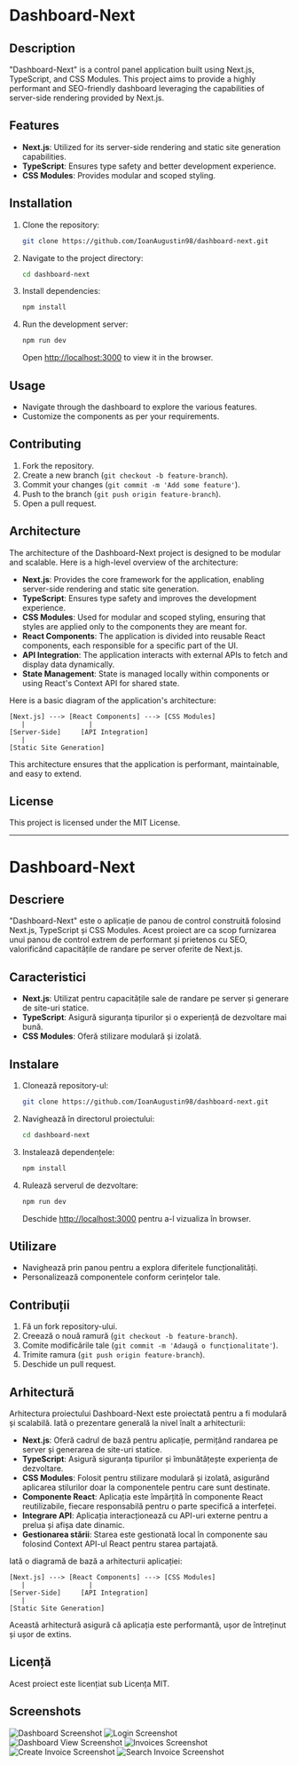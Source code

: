 
# Dashboard-Next

## Description
"Dashboard-Next" is a control panel application built using Next.js, TypeScript, and CSS Modules. This project aims to provide a highly performant and SEO-friendly dashboard leveraging the capabilities of server-side rendering provided by Next.js.

## Features
- **Next.js**: Utilized for its server-side rendering and static site generation capabilities.
- **TypeScript**: Ensures type safety and better development experience.
- **CSS Modules**: Provides modular and scoped styling.

## Installation
1. Clone the repository:
   ```bash
   git clone https://github.com/IoanAugustin98/dashboard-next.git
   ```
2. Navigate to the project directory:
   ```bash
   cd dashboard-next
   ```
3. Install dependencies:
   ```bash
   npm install
   ```
4. Run the development server:
   ```bash
   npm run dev
   ```
   Open [http://localhost:3000](http://localhost:3000) to view it in the browser.

## Usage
- Navigate through the dashboard to explore the various features.
- Customize the components as per your requirements.

## Contributing
1. Fork the repository.
2. Create a new branch (`git checkout -b feature-branch`).
3. Commit your changes (`git commit -m 'Add some feature'`).
4. Push to the branch (`git push origin feature-branch`).
5. Open a pull request.

## Architecture

The architecture of the Dashboard-Next project is designed to be modular and scalable. Here is a high-level overview of the architecture:

- **Next.js**: Provides the core framework for the application, enabling server-side rendering and static site generation.
- **TypeScript**: Ensures type safety and improves the development experience.
- **CSS Modules**: Used for modular and scoped styling, ensuring that styles are applied only to the components they are meant for.
- **React Components**: The application is divided into reusable React components, each responsible for a specific part of the UI.
- **API Integration**: The application interacts with external APIs to fetch and display data dynamically.
- **State Management**: State is managed locally within components or using React's Context API for shared state.

Here is a basic diagram of the application's architecture:

```
[Next.js] ---> [React Components] ---> [CSS Modules]
   |                |
[Server-Side]     [API Integration]
   |
[Static Site Generation]
```

This architecture ensures that the application is performant, maintainable, and easy to extend.

## License
This project is licensed under the MIT License.

---

# Dashboard-Next

## Descriere
"Dashboard-Next" este o aplicație de panou de control construită folosind Next.js, TypeScript și CSS Modules. Acest proiect are ca scop furnizarea unui panou de control extrem de performant și prietenos cu SEO, valorificând capacitățile de randare pe server oferite de Next.js.

## Caracteristici
- **Next.js**: Utilizat pentru capacitățile sale de randare pe server și generare de site-uri statice.
- **TypeScript**: Asigură siguranța tipurilor și o experiență de dezvoltare mai bună.
- **CSS Modules**: Oferă stilizare modulară și izolată.

## Instalare
1. Clonează repository-ul:
   ```bash
   git clone https://github.com/IoanAugustin98/dashboard-next.git
   ```
2. Navighează în directorul proiectului:
   ```bash
   cd dashboard-next
   ```
3. Instalează dependențele:
   ```bash
   npm install
   ```
4. Rulează serverul de dezvoltare:
   ```bash
   npm run dev
   ```
   Deschide [http://localhost:3000](http://localhost:3000) pentru a-l vizualiza în browser.

## Utilizare
- Navighează prin panou pentru a explora diferitele funcționalități.
- Personalizează componentele conform cerințelor tale.

## Contribuții
1. Fă un fork repository-ului.
2. Creează o nouă ramură (`git checkout -b feature-branch`).
3. Comite modificările tale (`git commit -m 'Adaugă o funcționalitate'`).
4. Trimite ramura (`git push origin feature-branch`).
5. Deschide un pull request.

## Arhitectură

Arhitectura proiectului Dashboard-Next este proiectată pentru a fi modulară și scalabilă. Iată o prezentare generală la nivel înalt a arhitecturii:

- **Next.js**: Oferă cadrul de bază pentru aplicație, permițând randarea pe server și generarea de site-uri statice.
- **TypeScript**: Asigură siguranța tipurilor și îmbunătățește experiența de dezvoltare.
- **CSS Modules**: Folosit pentru stilizare modulară și izolată, asigurând aplicarea stilurilor doar la componentele pentru care sunt destinate.
- **Componente React**: Aplicația este împărțită în componente React reutilizabile, fiecare responsabilă pentru o parte specifică a interfeței.
- **Integrare API**: Aplicația interacționează cu API-uri externe pentru a prelua și afișa date dinamic.
- **Gestionarea stării**: Starea este gestionată local în componente sau folosind Context API-ul React pentru starea partajată.

Iată o diagramă de bază a arhitecturii aplicației:

```
[Next.js] ---> [React Components] ---> [CSS Modules]
   |                |
[Server-Side]     [API Integration]
   |
[Static Site Generation]
```

Această arhitectură asigură că aplicația este performantă, ușor de întreținut și ușor de extins.

## Licență
Acest proiect este licențiat sub Licența MIT.

## Screenshots
![Dashboard Screenshot](screenshots/start.png)
![Login Screenshot](screenshots/login.png)
![Dashboard View Screenshot](screenshots/dashboard.png)
![Invoices Screenshot](screenshots/invoices.png)
![Create Invoice Screenshot](screenshots/create-invoice.png)
![Search Invoice Screenshot](screenshots/edit-invoice.png)